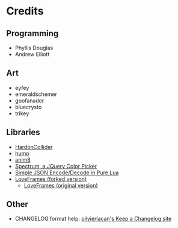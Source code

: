 # Credits

## Programming
* Phyllis Douglas
* Andrew Elliott

## Art
* eyfey
* emeraldschemer
* goofanader
* bluecrysto
* trikey

## Libraries
* [HardonCollider](http://vrld.github.io/HardonCollider/)
* [hump](http://hump.readthedocs.org/en/latest/index.html)
* [anim8](https://github.com/kikito/anim8#anim8)
* [Spectrum, a JQuery Color Picker](https://bgrins.github.io/spectrum/)
* [Simple JSON Encode/Decode in Pure Lua](http://regex.info/blog/lua/json)
* [LoveFrames (forked version)](https://github.com/cyborgize/LoveFrames)
   * [LoveFrames (original version)](https://github.com/KennyShields/LoveFrames)

## Other
* CHANGELOG format help: [olivierlacan's Keep a Changelog site](http://keepachangelog.com/)

